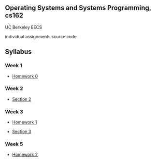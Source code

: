 ## Operating Systems and Systems Programming, cs162

UC Berkeley EECS

individual assignments source code.

## Syllabus

### Week 1

* [Homework 0](hw0/README.MD)

### Week 2

* [Section 2](section_02/README.MD)

### Week 3

* [Homework 1](hw1/README.MD)

* [Section 3](section_03/README.MD)

### Week 5

* [Homework 2](hw2/README.MD)
